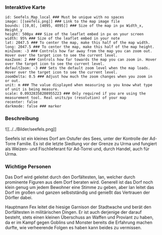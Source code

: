 
### Interaktive Karte
```leaflet  
id: Seefels_Map_local ### Must be unique with no spaces  
image: [[seefels.png]] ### Link to the map image file  
bounds: [[0,0], [4095, 4095]] ### Size of the map in px Width_x, Height_y  
height: 500px ### Size of the leaflet embed in px on your screen  
width: 95% ### Size of the leaflet embed in your note  
lat: 2047.5 ### To center the map, make this half of the map width.  
long: 2047.5 ### To center the map, make this half of the map height.  
minZoom: -3 ### Controls how far away from the map you can zoom out. Hover over the target icon to see the current level.  
maxZoom: 2 ### Controls how far towards the map you can zoom in. Hover over the target icon to see the current level.  
defaultZoom: -3 ### Sets the default zoom level when the map loads. Hover over the target icon to see the current level.  
zoomDelta: 0.5 ### Adjust how much the zoom changes when you zoom in or out.  
unit: m ### The value displayed when measuring so you know what type of unit is being measure.  
scale: 0.09328358208955223 ### Only required if you are using the measurement tool. Real units/px (resolution) of your map  
recenter: false  
darkmode: false ### marker  

```



 
 
### Beschreibung
![[../../Bilder/seefels.png]]

Seefels ist ein kleines Dorf am Ostufer des Sees, unter der Kontrolle der Ad-Torre Familie. Es ist die letzte Siedlung vor der Grenze zu Urma und fungiert als Weizen- und Fischlieferant für Ad-Torrei und, durch Handel, auch für Urma. 

### Wichtige Personen

Das Dorf wird geleitet durch den Dorfältesten, Ian, welcher durch prominente Figuren aus dem Dorf beraten wird. Generell ist das Dorf noch klein genug um jedem Bewohner eine Stimme zu geben, aber Ian leitet das Dorf im großen und ganzen selbstständig und genießt das Vertrauen der Dörfler dabei.

Hauptmann Fex leitet die hiesige Garnison der Stadtwache und berät den Dorfältesten in militärischen Dingen. Er ist auch derjenige der darauf besteht, stets einen kleinen Überschuss an Waffen und Proviant zu haben, da er im Kampf gegen Goblins und Monster bereits die Erfahrung machen durfte, wie verheerende Folgen es haben kann beides zu vermissen.

